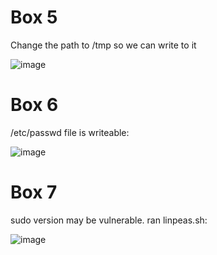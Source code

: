 
# Box 5

Change the path to /tmp so we can write to it

![image](https://user-images.githubusercontent.com/70077872/155526584-c6633586-7741-4c16-a24f-87c77d66bda5.png)

# Box 6

/etc/passwd file is writeable:

![image](https://user-images.githubusercontent.com/70077872/155609450-a1a6e110-9dbd-42fe-9c00-4e16b2e3348f.png)



# Box 7

sudo version may be vulnerable. ran linpeas.sh:

![image](https://user-images.githubusercontent.com/70077872/155531464-cdabc693-da0b-4488-89bb-f611a8c50a43.png)

